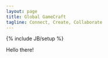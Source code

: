 ```yaml
---
layout: page
title: Global GameCraft
tagline: Connect, Create, Collaborate
---
```

{% include JB/setup %}

Hello there!